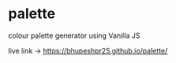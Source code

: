 # palette
colour palette generator using Vanilla JS


live link -> https://bhupeshpr25.github.io/palette/
